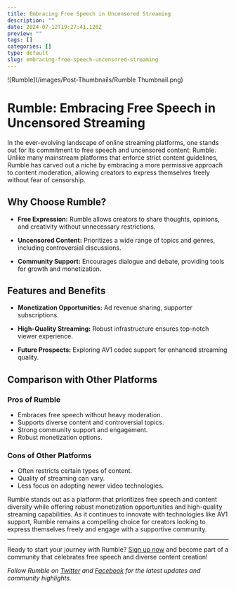 ```yaml
---
title: Embracing Free Speech in Uncensored Streaming
description: ""
date: 2024-07-12T19:27:41.120Z
preview: ""
tags: []
categories: []
type: default
slug: embracing-free-speech-uncensored-streaming
---
```


![Rumble](/images/Post-Thumbnails/Rumble Thumbnail.png)

# Rumble: Embracing Free Speech in Uncensored Streaming

In the ever-evolving landscape of online streaming platforms, one stands out for its commitment to free speech and uncensored content: Rumble. Unlike many mainstream platforms that enforce strict content guidelines, Rumble has carved out a niche by embracing a more permissive approach to content moderation, allowing creators to express themselves freely without fear of censorship.

## Why Choose Rumble?

- **Free Expression:** Rumble allows creators to share thoughts, opinions, and creativity without unnecessary restrictions.
  
- **Uncensored Content:** Prioritizes a wide range of topics and genres, including controversial discussions.
  
- **Community Support:** Encourages dialogue and debate, providing tools for growth and monetization.

## Features and Benefits

- **Monetization Opportunities:** Ad revenue sharing, supporter subscriptions.
  
- **High-Quality Streaming:** Robust infrastructure ensures top-notch viewer experience.

- **Future Prospects:** Exploring AV1 codec support for enhanced streaming quality.

## Comparison with Other Platforms

### Pros of Rumble

- Embraces free speech without heavy moderation.
- Supports diverse content and controversial topics.
- Strong community support and engagement.
- Robust monetization options.

### Cons of Other Platforms

- Often restricts certain types of content.
- Quality of streaming can vary.
- Less focus on adopting newer video technologies.

Rumble stands out as a platform that prioritizes free speech and content diversity while offering robust monetization opportunities and high-quality streaming capabilities. As it continues to innovate with technologies like AV1 support, Rumble remains a compelling choice for creators looking to express themselves freely and engage with a supportive community.

---

Ready to start your journey with Rumble? [Sign up now](https://rumble.com/signup) and become part of a community that celebrates free speech and diverse content creation!

*Follow Rumble on [Twitter](https://twitter.com/RumbleVideo) and [Facebook](https://www.facebook.com/RumbleVideo) for the latest updates and community highlights.*
